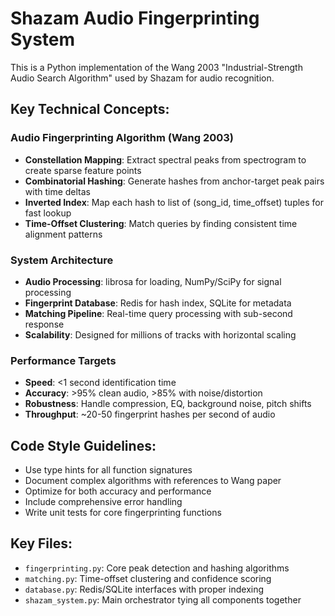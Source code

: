 <!-- Use this file to provide workspace-specific custom instructions to Copilot. For more details, visit https://code.visualstudio.com/docs/copilot/copilot-customization#_use-a-githubcopilotinstructionsmd-file -->

# Shazam Audio Fingerprinting System

This is a Python implementation of the Wang 2003 "Industrial-Strength Audio Search Algorithm" used by Shazam for audio recognition.

## Key Technical Concepts:

### Audio Fingerprinting Algorithm (Wang 2003)
- **Constellation Mapping**: Extract spectral peaks from spectrogram to create sparse feature points
- **Combinatorial Hashing**: Generate hashes from anchor-target peak pairs with time deltas
- **Inverted Index**: Map each hash to list of (song_id, time_offset) tuples for fast lookup
- **Time-Offset Clustering**: Match queries by finding consistent time alignment patterns

### System Architecture
- **Audio Processing**: librosa for loading, NumPy/SciPy for signal processing
- **Fingerprint Database**: Redis for hash index, SQLite for metadata
- **Matching Pipeline**: Real-time query processing with sub-second response
- **Scalability**: Designed for millions of tracks with horizontal scaling

### Performance Targets
- **Speed**: <1 second identification time
- **Accuracy**: >95% clean audio, >85% with noise/distortion
- **Robustness**: Handle compression, EQ, background noise, pitch shifts
- **Throughput**: ~20-50 fingerprint hashes per second of audio

## Code Style Guidelines:
- Use type hints for all function signatures
- Document complex algorithms with references to Wang paper
- Optimize for both accuracy and performance
- Include comprehensive error handling
- Write unit tests for core fingerprinting functions

## Key Files:
- `fingerprinting.py`: Core peak detection and hashing algorithms
- `matching.py`: Time-offset clustering and confidence scoring
- `database.py`: Redis/SQLite interfaces with proper indexing
- `shazam_system.py`: Main orchestrator tying all components together

